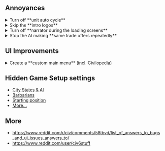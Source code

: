 ## Annoyances
<details>
    <summary>Turn off **unit auto cycle**</summary>
    <p>
    1. Go to `Documents/My Games/Sid Meyer's Civilization VI`.  
    2. Open `UserOptions.txt`  
    3. change following value to 0:  
```ini  
;Does the selection auto cycle to the next available unit? (0 = no, 1 = yes)  
AutoUnitCycle 1  
```
</p>
</details>

<details>
<summary>Skip the **intro logos**</summary>
    <p>  
    1. Download blank .bk2 file from [here](http://www.geocities.ws/xbdvdrg/bik_replace.html). 
    2. Rename file to `logos.bk2`.  
    3. Paste file into the folder `..\Base\Platforms\Windows\Movies`
    </p>
</details>

<details>
    <summary>Turn off **narrator during the loading screens**</summary>
    <p>
    1. Go to `..\Sid Meiers Civilization VI\Base\Assets\UI\FrontEnd`.  
    2. Open `LoadScreen.lua`.  
    3. Change lines 253-260 (comment out everything).  
    </p>
</details>

<details>
    <summary>Stop the AI making **same trade offers repeatedly**</summary>
    <p>  
    1. Go to `..\Sid Meier's Civilization VI\Base\Assets\Gameplay\Data`.  
    2. Open `GlobalParameters.xml`.  
    3. Change values of following lines:  
    ```xml  
    <Row Name="AI_TURNS_BETWEEN_FRIENDSHIP_OFFERS" Value="5" />   
    <Row Name="AI_TURNS_BETWEEN_PEACE_OFFERS" Value="3" />  
    <Row Name="AI_TURNS_BETWEEN_TRADES" Value="10" />  
    ```
    </p>
</details>

## UI Improvements
<details>  
    <summary>Create a **custom main menu** (incl. Civilopedia)</summary>  
    <p>  
    1. Go to `..\Sid Meiers Civilization VI\Base\Assets\UI\FrontEnd`.  
    2. Locate `MainMenu.lua`.  
    3. Replace it with [this file](https://github.com/weeebr/civ6/blob/master/Base\Assets\UI\FrontEnd\MainMenu.lua?raw=true)  
</p>
</details>

## Hidden Game Setup settings
* [City States & AI](https://www.reddit.com/r/civ/comments/58tbvd/list_of_answers_to_bugs_and_ui_issues_answers_to/d98s9qp/)
* [Barbarians](https://www.reddit.com/r/civ/comments/59lsbf/map_settings_reference_everything_ive_found/)
* [Starting position](https://www.reddit.com/r/civ/comments/58tbvd/list_of_answers_to_bugs_and_ui_issues_answers_to/d98s9qp/)
* [More...](https://www.reddit.com/r/civ/comments/59lsbf/map_settings_reference_everything_ive_found/)

## More
* https://www.reddit.com/r/civ/comments/58tbvd/list_of_answers_to_bugs_and_ui_issues_answers_to/
* https://www.reddit.com/user/civ6stuff
